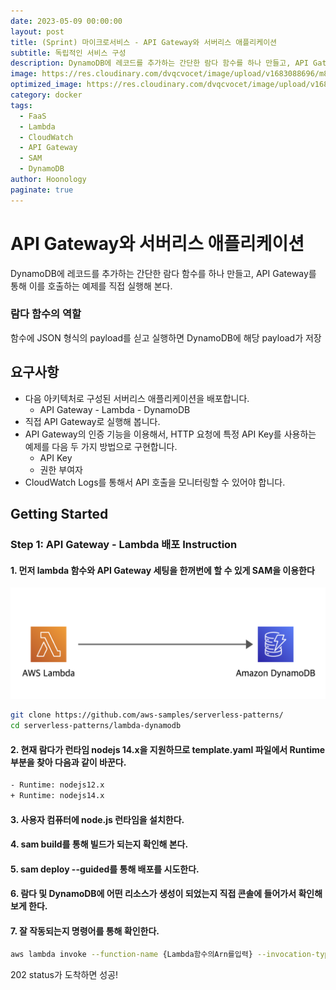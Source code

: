 ```yaml
---
date: 2023-05-09 00:00:00
layout: post
title: (Sprint) 마이크로서비스 - API Gateway와 서버리스 애플리케이션
subtitle: 독립적인 서비스 구성
description: DynamoDB에 레코드를 추가하는 간단한 람다 함수를 하나 만들고, API Gateway를 통해 이를 호출하는 예제를 직접 실행해보자
image: https://res.cloudinary.com/dvqcvocet/image/upload/v1683088696/m8krc7ci1vzzbl7sxeac.png
optimized_image: https://res.cloudinary.com/dvqcvocet/image/upload/v1683088696/m8krc7ci1vzzbl7sxeac.png
category: docker
tags:  
  - FaaS
  - Lambda
  - CloudWatch
  - API Gateway
  - SAM
  - DynamoDB
author: Hoonology
paginate: true
---
```

# API Gateway와 서버리스 애플리케이션
DynamoDB에 레코드를 추가하는 간단한 람다 함수를 하나 만들고, API Gateway를 통해 이를 호출하는 예제를 직접 실행해 본다.

### 람다 함수의 역할
함수에 JSON 형식의 payload를 싣고 실행하면 DynamoDB에 해당 payload가 저장

## 요구사항
- 다음 아키텍처로 구성된 서버리스 애플리케이션을 배포합니다.
  - API Gateway - Lambda - DynamoDB
- 직접 API Gateway로 실행해 봅니다.
- API Gateway의 인증 기능을 이용해서, HTTP 요청에 특정 API Key를 사용하는 예제를 다음 두 가지 방법으로 구현합니다.
  - API Key
  - 권한 부여자
- CloudWatch Logs를 통해서 API 호출을 모니터링할 수 있어야 합니다.

## Getting Started
### Step 1: API Gateway - Lambda 배포 Instruction
#### 1. 먼저 lambda 함수와 API Gateway 세팅을 한꺼번에 할 수 있게 SAM을 이용한다
![dynamo](/assets/img/MicroService/dynamo.png)
```bash
git clone https://github.com/aws-samples/serverless-patterns/ 
cd serverless-patterns/lambda-dynamodb
```

#### 2. 현재 람다가 런타임 nodejs 14.x을 지원하므로 template.yaml 파일에서 Runtime 부분을 찾아 다음과 같이 바꾼다.
```bash
- Runtime: nodejs12.x
+ Runtime: nodejs14.x
```
#### 3. 사용자 컴퓨터에 node.js 런타임을 설치한다.
#### 4. sam build를 통해 빌드가 되는지 확인해 본다.
#### 5. sam deploy --guided를 통해 배포를 시도한다.
#### 6. 람다 및 DynamoDB에 어떤 리소스가 생성이 되었는지 직접 콘솔에 들어가서 확인해보게 한다.

#### 7. 잘 작동되는지 명령어를 통해 확인한다.
```bash
aws lambda invoke --function-name {Lambda함수의Arn를입력} --invocation-type Event  --payload '{ "Metadata": "Hello" }'  response.json --cli-binary-format raw-in-base64-out
```
202 status가 도착하면 성공!
